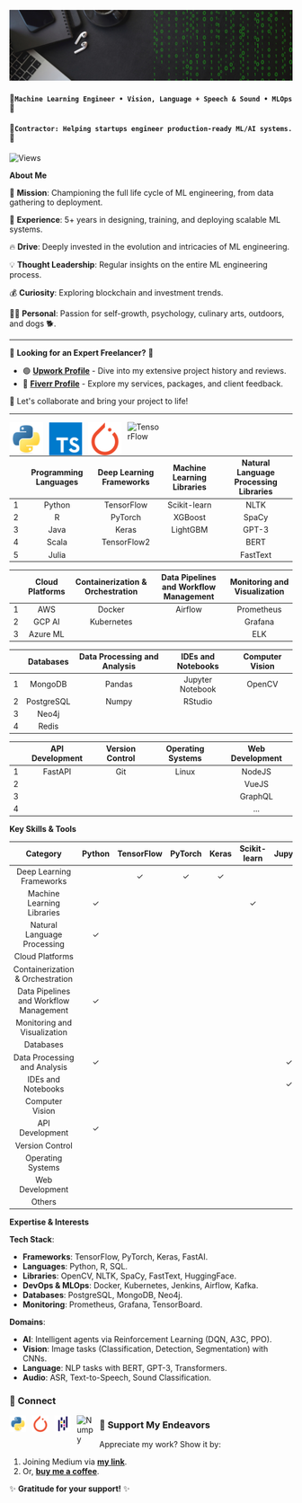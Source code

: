 ![Banner Image](./banner.png "Banner Image")

#### **🤖`Machine Learning Engineer • Vision, Language + Speech & Sound • MLOps`🤖**
#### **📝`Contractor: Helping startups engineer production-ready ML/AI systems.`📝**

![Views](https://komarev.com/ghpvc/?username=IusztinPaul)

**About Me**

🎯 **Mission**: Championing the full life cycle of ML engineering, from data gathering to deployment.<br/>

🧠 **Experience**: 5+ years in designing, training, and deploying scalable ML systems.<br/>

🔥 **Drive**: Deeply invested in the evolution and intricacies of ML engineering.<br/>

💡 **Thought Leadership**: Regular insights on the entire ML engineering process.<br/>

💰 **Curiosity**: Exploring blockchain and investment trends.<br/>

👨‍🍳 **Personal**: Passion for self-growth, psychology, culinary arts, outdoors, and dogs 🐕.<br/>

------

🚀 **Looking for an Expert Freelancer?** 🚀

- 🟢 [**Upwork Profile**](https://www.upwork.com/fl/yourusername) - Dive into my extensive project history and reviews.
- 🔵 [**Fiverr Profile**](https://www.fiverr.com/yourusername) - Explore my services, packages, and client feedback.

💼 Let's collaborate and bring your project to life!

-----

<img align="left" alt="Python" width="60px" style="padding-right:10px;" src="https://github.com/devicons/devicon/blob/master/icons/python/python-original.svg" />
<img align="left" alt="TypeScript" width="60px" style="padding-right:10px;" src="https://github.com/devicons/devicon/blob/master/icons/typescript/typescript-original.svg" />
<img align="left" alt="Pytorch" width="60px" style="padding-right:10px;" src="https://github.com/devicons/devicon/blob/master/icons/pytorch/pytorch-original.svg" />
<img align="left" alt="TensorFlow" width="60px" style="padding-right:10px;" src="https://cdn.jsdelivr.net/gh/devicons/devicon/icons/tensorflow/tensorflow-original.svg" />



<br/>
<br/>

|       | Programming Languages | Deep Learning Frameworks | Machine Learning Libraries | Natural Language Processing Libraries |
|:-----:|:---------------------:|:------------------------:|:--------------------------:|:-------------------------------------:|
|   1   | Python                | TensorFlow               | Scikit-learn               | NLTK                                  |
|   2   | R                     | PyTorch                  | XGBoost                    | SpaCy                                 |
|   3   | Java                  | Keras                    | LightGBM                   | GPT-3                                 |
|   4   | Scala                 | TensorFlow2              |                             | BERT                                  |
|   5   | Julia                 |                          |                             | FastText                              |

|       | Cloud Platforms       | Containerization & Orchestration | Data Pipelines and Workflow Management | Monitoring and Visualization |
|:-----:|:---------------------:|:---------------------------------:|:---------------------------------------:|:------------------------------:|
|   1   | AWS                   | Docker                            | Airflow                                | Prometheus                    |
|   2   | GCP AI                | Kubernetes                        |                                        | Grafana                       |
|   3   | Azure ML              |                                   |                                        | ELK                           |

|       | Databases             | Data Processing and Analysis | IDEs and Notebooks | Computer Vision |
|:-----:|:---------------------:|:---------------------------:|:------------------:|:---------------:|
|   1   | MongoDB               | Pandas                      | Jupyter Notebook   | OpenCV          |
|   2   | PostgreSQL           | Numpy                       | RStudio            |                 |
|   3   | Neo4j                 |                              |                    |                 |
|   4   | Redis                 |                              |                    |                 |

|       | API Development       | Version Control | Operating Systems | Web Development |
|:-----:|:---------------------:|:---------------:|:-----------------:|:---------------:|
|   1   | FastAPI               | Git             | Linux             | NodeJS          |
|   2   |                       |                 |                   | VueJS           |
|   3   |                       |                 |                   | GraphQL         |
|   4   |                       |                 |                   | ...             |


**Key Skills & Tools**

| Category                      | Python | TensorFlow | PyTorch | Keras | Scikit-learn | Jupyter | SpaCy | NLTK |
|:-----------------------------:|:------:|:----------:|:-------:|:-----:|:------------:|:-------:|:-----:|:----:|
| Deep Learning Frameworks      |        |     ✓      |    ✓    |   ✓   |              |         |       |      |
| Machine Learning Libraries    |    ✓   |            |         |       |       ✓       |         |       |      |
| Natural Language Processing   |    ✓   |            |         |       |              |         |   ✓    |  ✓   |
| Cloud Platforms               |        |            |         |       |              |         |       |      |
| Containerization & Orchestration |    |            |         |       |              |         |       |      |
| Data Pipelines and Workflow Management | ✓ |        |         |       |              |         |       |      |
| Monitoring and Visualization  |        |            |         |       |              |         |       |      |
| Databases                     |        |            |         |       |              |         |       |      |
| Data Processing and Analysis  |    ✓   |            |         |       |              |    ✓    |       |      |
| IDEs and Notebooks            |        |            |         |       |              |    ✓    |       |      |
| Computer Vision               |        |            |         |       |              |         |       |      |
| API Development               |    ✓   |            |         |       |              |         |       |      |
| Version Control               |        |            |         |       |              |         |       |      |
| Operating Systems             |        |            |         |       |              |         |       |      |
| Web Development               |        |            |         |       |              |         |       |      |
| Others                        |        |            |         |       |              |         |       |      |


**Expertise & Interests**

**Tech Stack**: 
  - **Frameworks**: TensorFlow, PyTorch, Keras, FastAI.
  - **Languages**: Python, R, SQL.
  - **Libraries**: OpenCV, NLTK, SpaCy, FastText, HuggingFace.
  - **DevOps & MLOps**: Docker, Kubernetes, Jenkins, Airflow, Kafka.
  - **Databases**: PostgreSQL, MongoDB, Neo4j.
  - **Monitoring**: Prometheus, Grafana, TensorBoard.
    
**Domains**:
  - **AI**: Intelligent agents via Reinforcement Learning (DQN, A3C, PPO).
  - **Vision**: Image tasks (Classification, Detection, Segmentation) with CNNs.
  - **Language**: NLP tasks with BERT, GPT-3, Transformers.
  - **Audio**: ASR, Text-to-Speech, Sound Classification.

### 🔗 **Connect**
<img align="left" alt="Python" width="30px" style="padding-right:10px;" src="https://github.com/devicons/devicon/blob/master/icons/python/python-original.svg" />
<img align="left" alt="Pytorch" width="30px" style="padding-right:10px;" src="https://github.com/devicons/devicon/blob/master/icons/pytorch/pytorch-original.svg" />
<img align="left" alt="Pandas" width="30px" style="padding-right:10px;" src="https://github.com/devicons/devicon/blob/master/icons/pandas/pandas-original.svg" />
<img align="left" alt="Numpy" width="30px" style="padding-right:10px;" src="https://cdn.jsdelivr.net/gh/devicons/devicon/icons/numpy/numpy-original.svg" />

### 🙏 **Support My Endeavors**
Appreciate my work? Show it by:
1. Joining Medium via [**my link**](https://medium.com/membership/@pauliusztin).
2. Or, [**buy me a coffee**](https://www.buymeacoffee.com/pauliusztin).

✨ **Gratitude for your support!** ✨


